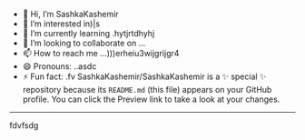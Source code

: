 - 👋 Hi, I’m SashkaKashemir
- 👀 I’m interested in)|s
- 🌱 I’m currently learning .hytjrtdhyhj
- 💞️ I’m looking to collaborate on ...
- 📫 How to reach me ...)))erheiu3wijgrijgr4
- 😄 Pronouns: ..asdc
- ⚡ Fun fact: .fv
SashkaKashemir/SashkaKashemir is a ✨ special ✨ repository because its `README.md` (this file) appears on your GitHub profile.
You can click the Preview link to take a look at your changes.
---
fdvfsdg
